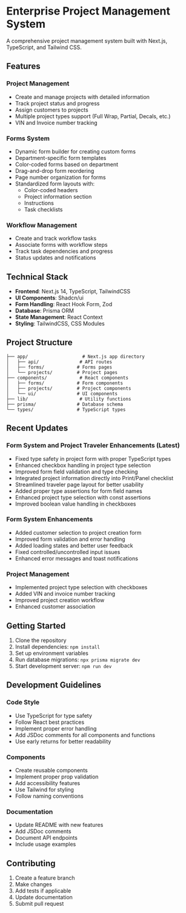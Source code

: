 # Enterprise Project Management System

A comprehensive project management system built with Next.js, TypeScript, and Tailwind CSS.

## Features

### Project Management
- Create and manage projects with detailed information
- Track project status and progress
- Assign customers to projects
- Multiple project types support (Full Wrap, Partial, Decals, etc.)
- VIN and Invoice number tracking

### Forms System
- Dynamic form builder for creating custom forms
- Department-specific form templates
- Color-coded forms based on department
- Drag-and-drop form reordering
- Page number organization for forms
- Standardized form layouts with:
  - Color-coded headers
  - Project information section
  - Instructions
  - Task checklists

### Workflow Management
- Create and track workflow tasks
- Associate forms with workflow steps
- Track task dependencies and progress
- Status updates and notifications

## Technical Stack

- **Frontend**: Next.js 14, TypeScript, TailwindCSS
- **UI Components**: Shadcn/ui
- **Form Handling**: React Hook Form, Zod
- **Database**: Prisma ORM
- **State Management**: React Context
- **Styling**: TailwindCSS, CSS Modules

## Project Structure

```
├── app/                    # Next.js app directory
│   ├── api/               # API routes
│   ├── forms/            # Forms pages
│   └── projects/         # Project pages
├── components/            # React components
│   ├── forms/            # Form components
│   ├── projects/         # Project components
│   └── ui/               # UI components
├── lib/                   # Utility functions
├── prisma/               # Database schema
└── types/                # TypeScript types
```

## Recent Updates

### Form System and Project Traveler Enhancements (Latest)
- Fixed type safety in project form with proper TypeScript types
- Enhanced checkbox handling in project type selection
- Improved form field validation and type checking
- Integrated project information directly into Print/Panel checklist
- Streamlined traveler page layout for better usability
- Added proper type assertions for form field names
- Enhanced project type selection with const assertions
- Improved boolean value handling in checkboxes

### Form System Enhancements
- Added customer selection to project creation form
- Improved form validation and error handling
- Added loading states and better user feedback
- Fixed controlled/uncontrolled input issues
- Enhanced error messages and toast notifications

### Project Management
- Implemented project type selection with checkboxes
- Added VIN and invoice number tracking
- Improved project creation workflow
- Enhanced customer association

## Getting Started

1. Clone the repository
2. Install dependencies: `npm install`
3. Set up environment variables
4. Run database migrations: `npx prisma migrate dev`
5. Start development server: `npm run dev`

## Development Guidelines

### Code Style
- Use TypeScript for type safety
- Follow React best practices
- Implement proper error handling
- Add JSDoc comments for all components and functions
- Use early returns for better readability

### Components
- Create reusable components
- Implement proper prop validation
- Add accessibility features
- Use Tailwind for styling
- Follow naming conventions

### Documentation
- Update README with new features
- Add JSDoc comments
- Document API endpoints
- Include usage examples

## Contributing

1. Create a feature branch
2. Make changes
3. Add tests if applicable
4. Update documentation
5. Submit pull request
